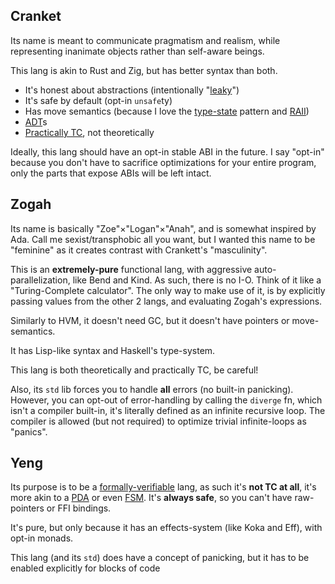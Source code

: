 ## Cranket
Its name is meant to communicate pragmatism and realism, while representing inanimate objects rather than self-aware beings.

This lang is akin to Rust and Zig, but has better syntax than both.

- It's honest about abstractions (intentionally "[leaky](https://en.wikipedia.org/wiki/Leaky_abstraction)")
- It's safe by default (opt-in `unsafe`ty)
- Has move semantics (because I love the [type-state](https://cliffle.com/blog/rust-typestate) pattern and [RAII](https://en.wikipedia.org/wiki/Resource_acquisition_is_initialization))
- [ADT](https://en.wikipedia.org/wiki/Algebraic_data_type)s
- [Practically TC](https://gavinhoward.com/2024/03/what-computers-cannot-do-the-consequences-of-turing-completeness), not theoretically

Ideally, this lang should have an opt-in stable ABI in the future. I say "opt-in" because you don't have to sacrifice optimizations for your entire program, only the parts that expose ABIs will be left intact.

## Zogah
Its name is basically "Zoe"×"Logan"×"Anah", and is somewhat inspired by Ada. Call me sexist/transphobic all you want, but I wanted this name to be "feminine" as it creates contrast with Crankett's "masculinity".

This is an **extremely-pure** functional lang, with aggressive auto-parallelization, like Bend and Kind. As such, there is no I-O. Think of it like a "Turing-Complete calculator". The only way to make use of it, is by explicitly passing values from the other 2 langs, and evaluating Zogah's expressions.

Similarly to HVM, it doesn't need GC, but it doesn't have pointers or move-semantics.

It has Lisp-like syntax and Haskell's type-system.

This lang is both theoretically and practically TC, be careful!

Also, its `std` lib forces you to handle **all** errors (no built-in panicking). However, you can opt-out of error-handling by calling the `diverge` fn, which isn't a compiler built-in, it's literally defined as an infinite recursive loop. The compiler is allowed (but not required) to optimize trivial infinite-loops as "panics".

## Yeng
Its purpose is to be a [formally-verifiable](https://en.wikipedia.org/wiki/Formal_verification) lang, as such it's **not TC at all**, it's more akin to a [PDA](https://en.wikipedia.org/wiki/Pushdown_automaton) or even [FSM](https://en.wikipedia.org/wiki/Finite-state_machine). It's **always safe**, so you can't have raw-pointers or FFI bindings.

It's pure, but only because it has an effects-system (like Koka and Eff), with opt-in monads.

This lang (and its `std`) does have a concept of panicking, but it has to be enabled explicitly for blocks of code
